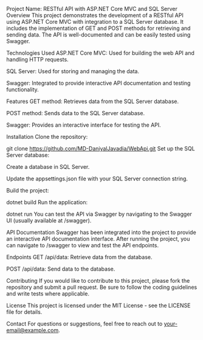 Project Name: RESTful API with ASP.NET Core MVC and SQL Server
Overview
This project demonstrates the development of a RESTful API using ASP.NET Core MVC with integration to a SQL Server database. It includes the implementation of GET and POST methods for retrieving and sending data. The API is well-documented and can be easily tested using Swagger.

Technologies Used
ASP.NET Core MVC: Used for building the web API and handling HTTP requests.

SQL Server: Used for storing and managing the data.

Swagger: Integrated to provide interactive API documentation and testing functionality.

Features
GET method: Retrieves data from the SQL Server database.

POST method: Sends data to the SQL Server database.

Swagger: Provides an interactive interface for testing the API.

Installation
Clone the repository:

git clone https://github.com/MD-DaniyalJavadia/WebApi.git
Set up the SQL Server database:

Create a database in SQL Server.

Update the appsettings.json file with your SQL Server connection string.

Build the project:

dotnet build
Run the application:

dotnet run
You can test the API via Swagger by navigating to the Swagger UI (usually available at /swagger).

API Documentation
Swagger has been integrated into the project to provide an interactive API documentation interface. After running the project, you can navigate to /swagger to view and test the API endpoints.

Endpoints
GET /api/data: Retrieve data from the database.

POST /api/data: Send data to the database.

Contributing
If you would like to contribute to this project, please fork the repository and submit a pull request. Be sure to follow the coding guidelines and write tests where applicable.

License
This project is licensed under the MIT License - see the LICENSE file for details.

Contact
For questions or suggestions, feel free to reach out to your-email@example.com.
